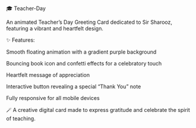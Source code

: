 🎓 Teacher-Day

An animated Teacher’s Day Greeting Card dedicated to Sir Sharooz, featuring a vibrant and heartfelt design.

✨ Features:

Smooth floating animation with a gradient purple background

Bouncing book icon and confetti effects for a celebratory touch

Heartfelt message of appreciation

Interactive button revealing a special “Thank You” note

Fully responsive for all mobile devices


🪄 A creative digital card made to express gratitude and celebrate the spirit of teaching.
